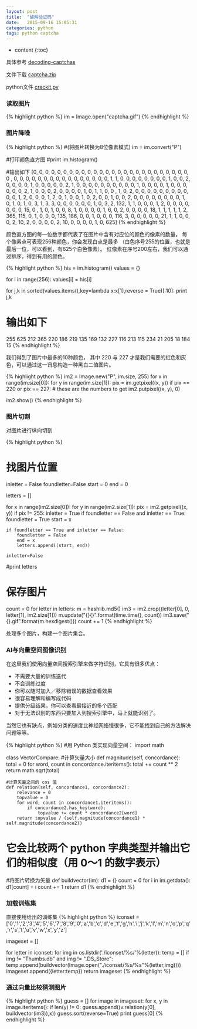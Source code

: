 ```yaml
---
layout: post
title:  "破解验证码"
date:   2015-09-16 15:05:31
categories: python
tags: python captcha
---
```


* content
{:toc}

具体参考 [decoding-captchas]

文件下载 [captcha.zip]

python文件 [crackit.py]

### 读取图片
{% highlight python %}
im = Image.open("captcha.gif")
{% endhighlight %}

### 图片降噪
{% highlight python %}
#(将图片转换为8位像素模式)
im = im.convert("P")

#打印颜色直方图
#print im.histogram()

#输出如下
[0, 0, 0, 0, 0, 0, 0, 0, 0, 0, 0, 0, 0, 0, 0, 0, 0, 0, 0, 0, 0, 0, 0, 0, 0, 0, 0
, 0, 0, 0, 0, 0, 0, 0, 0, 0, 0, 0, 0, 0, 0, 0, 0, 1, 1, 0, 0, 0, 0, 0, 0, 0, 0,
1, 0, 0, 2, 0, 0, 0, 0, 1, 0, 0, 0, 0, 0, 2, 1, 0, 0, 0, 0, 0, 0, 0, 0, 0, 0, 1,
 0, 0, 0, 0, 1, 0, 0, 0, 0, 0, 0, 2, 1, 0, 0, 0, 2, 0, 0, 0, 0, 1, 0, 1, 1, 0, 0
, 1, 0, 2, 0, 0, 0, 0, 0, 0, 0, 0, 0, 0, 0, 1, 2, 0, 0, 0, 1, 2, 0, 1, 0, 0, 1,
0, 2, 0, 0, 1, 0, 0, 2, 0, 0, 0, 0, 0, 0, 0, 0, 1, 0, 1, 0, 1, 0, 3, 1, 3, 3, 0,
 0, 0, 0, 0, 0, 1, 0, 3, 2, 132, 1, 1, 0, 0, 0, 1, 2, 0, 0, 0, 0, 0, 0, 0, 15, 0
, 1, 0, 1, 0, 0, 8, 1, 0, 0, 0, 0, 1, 6, 0, 2, 0, 0, 0, 0, 18, 1, 1, 1, 1, 1, 2,
 365, 115, 0, 1, 0, 0, 0, 135, 186, 0, 0, 1, 0, 0, 0, 116, 3, 0, 0, 0, 0, 0, 21,
 1, 1, 0, 0, 0, 2, 10, 2, 0, 0, 0, 0, 2, 10, 0, 0, 0, 0, 1, 0, 625]
{% endhighlight %}

颜色直方图的每一位数字都代表了在图片中含有对应位的颜色的像素的数量。
每个像素点可表现256种颜色，你会发现白点是最多
（白色序号255的位置，也就是最后一位，可以看到，有625个白色像素）。
红像素在序号200左右，我们可以通过排序，得到有用的颜色。

{% highlight python %}
his = im.histogram()
values = {}

for i in range(256):
    values[i] = his[i]

for j,k in sorted(values.items(),key=lambda x:x[1],reverse = True)[:10]:
    print j,k

# 输出如下
255 625
212 365
220 186
219 135
169 132
227 116
213 115
234 21
205 18
184 15
{% endhighlight %}

我们得到了图片中最多的10种颜色，
其中 220 与 227 才是我们需要的红色和灰色，可以通过这一讯息构造一种黑白二值图片。

{% highlight python %}
im2 = Image.new("P", im.size, 255)
for x in range(im.size[0]):
    for y in range(im.size[1]):
        pix = im.getpixel((x, y))
        if pix == 220 or pix == 227: # these are the numbers to get
            im2.putpixel((x, y), 0)

im2.show()
{% endhighlight %}

### 图片切割

对图片进行纵向切割

{% highlight python %}
# 找图片位置
inletter = False
foundletter=False
start = 0
end = 0

letters = []

for x in range(im2.size[0]):
    for y in range(im2.size[1]):
        pix = im2.getpixel((x, y))
        if pix != 255:
            inletter = True
    if foundletter == False and inletter == True:
        foundletter = True
        start = x

    if foundletter == True and inletter == False:
        foundletter = False
        end = x
        letters.append((start, end))

    inletter=False
#print letters

# 保存图片
count = 0
for letter in letters:
    m = hashlib.md5()
    im3 = im2.crop((letter[0], 0, letter[1], im2.size[1]))
    m.update("{}{}".format(time.time(), count))
    im3.save("{}.gif".format(m.hexdigest()))
    count += 1
{% endhighlight %}

处理多个图片，构建一个图片集合。

### AI与向量空间图像识别

在这里我们使用向量空间搜索引擎来做字符识别，它具有很多优点：

+ 不需要大量的训练迭代
+ 不会训练过度
+ 你可以随时加入／移除错误的数据查看效果
+ 很容易理解和编写成代码
+ 提供分级结果，你可以查看最接近的多个匹配
+ 对于无法识别的东西只要加入到搜索引擎中，马上就能识别了。

当然它也有缺点，例如分类的速度比神经网络慢很多，它不能找到自己的方法解决问题等等。

{% highlight python %}
#用 Python 类实现向量空间：
import math

class VectorCompare:
    #计算矢量大小
    def magnitude(self, concordance):
        total = 0
        for word, count in concordance.iteritems():
            total += count ** 2
        return math.sqrt(total)

    #计算矢量之间的 cos 值
    def relation(self, concordance1, concordance2):
        relevance = 0
        topvalue = 0
        for word, count in concordance1.iteritems():
            if concordance2.has_key(word):
                topvalue += count * concordance2[word]
        return topvalue / (self.magnitude(concordance1) * self.magnitude(concordance2))

# 它会比较两个 python 字典类型并输出它们的相似度（用 0～1 的数字表示）

#将图片转换为矢量
def buildvector(im):
    d1 = {}
    count = 0
    for i in im.getdata():
      d1[count] = i
      count += 1
    return d1
{% endhighlight %}

### 加载训练集

直接使用给出的训练集
{% highlight python %}
iconset = ['0','1','2','3','4','5','6','7','8','9','0','a','b','c','d','e','f','g','h','i','j','k','l','m','n','o','p','q','r','s','t','u','v','w','x','y','z']

imageset = []

for letter in iconset:
  for img in os.listdir('./iconset/%s/'%(letter)):
    temp = []
    if img != "Thumbs.db" and img != ".DS_Store":
      temp.append(buildvector(Image.open("./iconset/%s/%s"%(letter,img))))
    imageset.append({letter:temp})
return imageset
{% endhighlight %}

### 通过向量比较猜测图片

{% highlight python %}
guess = []
for image in imageset:
    for x, y in image.iteritems():
        if len(y) != 0:
            guess.append((v.relation(y[0], buildvector(im3)),x))
guess.sort(reverse=True)
print guess[0]
{% endhighlight %}


[crackit.py]: /files/crackit.py
[captcha.zip]: /files/python_captcha.zip
[decoding-captchas]: http://www.boyter.org/decoding-captchas/

